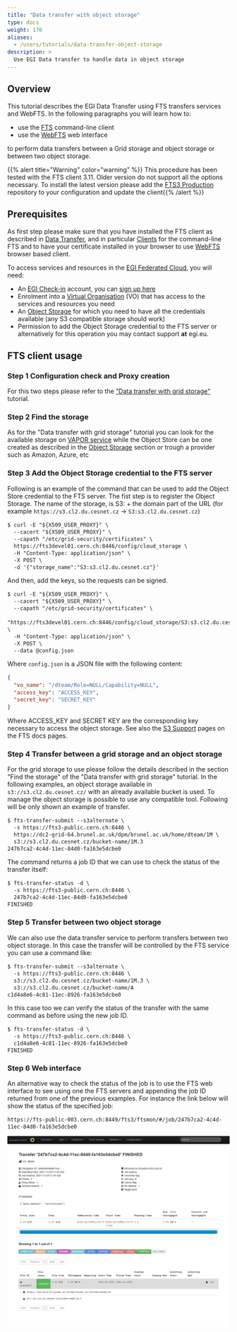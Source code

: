 ```yaml
---
title: "Data transfer with object storage"
type: docs
weight: 170
aliases:
  - /users/tutorials/data-transfer-object-storage
description: >
  Use EGI Data transfer to handle data in object storage
---
```


## Overview

This tutorial describes the EGI Data Transfer using FTS transfers services and
WebFTS. In the following paragraphs you will learn how to:

- use the [FTS](#fts-client-usage) command-line client
- use the [WebFTS](#step-6-web-interface) web interface

to perform data transfers between a Grid storage and object storage or between
two object storage.

{{% alert title="Warning" color="warning" %}} This procedure has been tested
with the FTS client 3.11. Older version do not support all the options
necessary. To install the latest version please add the
[FTS3 Production](https://fts-repo.web.cern.ch/fts-repo/fts3-el9.repo)
repository to your configuration and update the client{{% /alert %}}

## Prerequisites

As first step please make sure that you have installed the FTS client as
described in [Data Transfer](../../../data/management/data-transfer), and in
particular [Clients](../../../data/management/data-transfer/clients) for the
command-line FTS and to have your certificate installed in your browser to use
[WebFTS](../../../data/management/data-transfer) browser based client.

To access services and resources in the
[EGI Federated Cloud](../../../getting-started), you will need:

- An [EGI Check-in](../../../aai/check-in) account, you can
  [sign up here](../../../aai/check-in/signup)
- Enrolment into a [Virtual Organisation](../../../aai/check-in/vos) (VO) that has
  access to the services and resources you need
- An [Object Storage](../../../data/storage/object-storage) for which you need to
  have all the credentials available (any S3 compatible storage should work)
- Permission to add the Object Storage credential to the FTS server or
  alternatively for this operation you may contact support **at** egi.eu.

## FTS client usage

### Step 1 Configuration check and Proxy creation

For this two steps please refer to the
["Data transfer with grid storage"](../data-transfer-grid-storage) tutorial.

### Step 2 Find the storage

As for the "Data transfer with grid storage" tutorial you can look for the
available storage on
[VAPOR service](https://operations-portal.egi.eu/vapor/resources/GL2ResVO) while
the Object Store can be one created as described in the
[Object Storage](../../../data/storage/object-storage) section or trough a provider
such as Amazon, Azure, etc

### Step 3 Add the Object Storage credential to the FTS server

Following is an example of the command that can be used to add the Object Store
credential to the FTS server. The fist step is to register the Object Storage.
The name of the storage, is S3: + the domain part of the URL (for example
`https://s3.cl2.du.cesnet.cz` -> `S3:s3.cl2.du.cesnet.cz`)

```shell
$ curl -E "${X509_USER_PROXY}" \
  --cacert "${X509_USER_PROXY}" \
  --capath "/etc/grid-security/certificates" \
  https://fts3devel01.cern.ch:8446/config/cloud_storage \
  -H "Content-Type: application/json" \
  -X POST \
  -d '{"storage_name":"S3:s3.cl2.du.cesnet.cz"}'
```

And then, add the keys, so the requests can be signed.

```shell
$ curl -E "${X509_USER_PROXY}" \
  --cacert "${X509_USER_PROXY}" \
  --capath "/etc/grid-security/certificates" \
  "https://fts3devel01.cern.ch:8446/config/cloud_storage/S3:s3.cl2.du.cesnet.cz" \
  -H "Content-Type: application/json" \
  -X POST \
  --data @config.json
```

Where `config.json` is a JSON file with the following content:

```json
{
  "vo_name": "/dteam/Role=NULL/Capability=NULL",
  "access_key": "ACCESS_KEY",
  "secret_key": "SECRET_KEY"
}
```

Where ACCESS_KEY and SECRET KEY are the corresponding key necessary to access
the object storage. See also the
[S3 Support](https://fts3-docs.web.cern.ch/fts3-docs/docs/s3_support.html#doing-a-transfer)
pages on the FTS docs pages.

### Step 4 Transfer between a grid storage and an object storage

For the grid storage to use please follow the details described in the section
"Find the storage" of the "Data transfer with grid storage" tutorial. In the
following examples, an object storage available in `s3://s3.cl2.du.cesnet.cz/`
with an already available bucket is used. To manage the object storage is
possible to use any compatible tool. Following will be only shown an example of
transfer.

```shell
$ fts-transfer-submit --s3alternate \
  -s https://fts3-public.cern.ch:8446 \
  https://dc2-grid-64.brunel.ac.uk/dpm/brunel.ac.uk/home/dteam/1M \
  s3://s3.cl2.du.cesnet.cz/bucket-name/1M.3
247b7ca2-4c4d-11ec-84d0-fa163e5dcbe0
```

The command returns a job ID that we can use to check the status of the transfer
itself:

```shell
$ fts-transfer-status -d \
  -s https://fts3-public.cern.ch:8446 \
  247b7ca2-4c4d-11ec-84d0-fa163e5dcbe0
FINISHED
```

### Step 5 Transfer between two object storage

We can also use the data transfer service to perform transfers between two
object storage. In this case the transfer will be controlled by the FTS service
you can use a command like:

```shell
$ fts-transfer-submit --s3alternate \
  -s https://fts3-public.cern.ch:8446 \
  s3://s3.cl2.du.cesnet.cz/bucket-name/1M.3 \
  s3://s3.cl2.du.cesnet.cz/bucket-name/A
c1d4a8e6-4c81-11ec-8926-fa163e5dcbe0
```

In this case too we can verify the status of the transfer with the same command
as before using the new job ID.

```shell
$ fts-transfer-status -d \
  -s https://fts3-public.cern.ch:8446 \
  c1d4a8e6-4c81-11ec-8926-fa163e5dcbe0
FINISHED
```

### Step 6 Web interface

An alternative way to check the status of the job is to use the FTS web
interface to see using one the FTS servers and appending the job ID returned
from one of the previous examples. For instance the link below will show the
status of the specified job:

```text
https://fts-public-003.cern.ch:8449/fts3/ftsmon/#/job/247b7ca2-4c4d-11ec-84d0-fa163e5dcbe0
```

![WebFTS credential delegation](CERN-PROD-FTS3.png)
